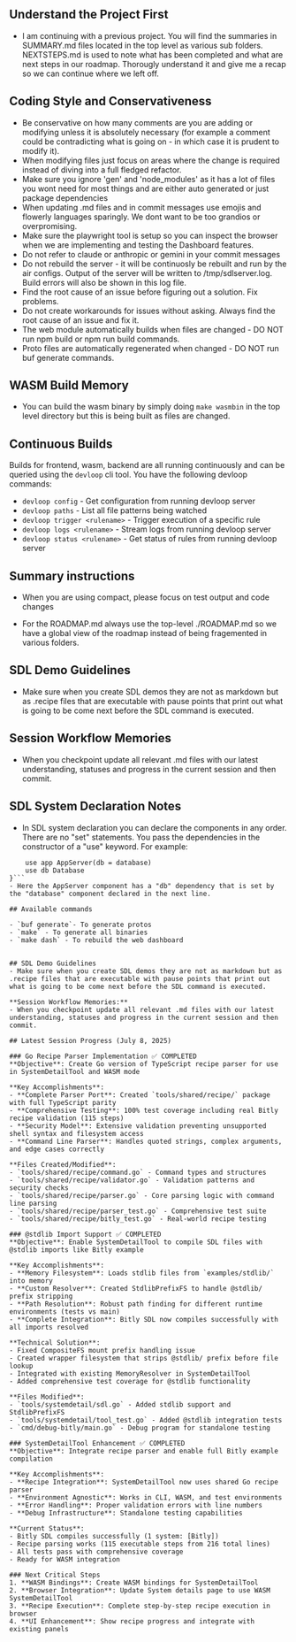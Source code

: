 
## Understand the Project First
- I am continuing with a previous project.  You will find the summaries in SUMMARY.md files located in the top level as various sub folders.  NEXTSTEPS.md is used to note what has been completed and what are next steps in our roadmap.  Thorougly understand it and give me a recap so we can continue where we left off.

## Coding Style and Conservativeness
- Be conservative on how many comments are you are adding or modifying unless it is absolutely necessary (for example a comment could be contradicting what is going on - in which case it is prudent to modify it).  
- When modifying files just focus on areas where the change is required instead of diving into a full fledged refactor.
- Make sure you ignore 'gen' and 'node_modules' as it has a lot of files you wont need for most things and are either auto generated or just package dependencies
- When updating .md files and in commit messages use emojis and flowerly languages sparingly.  We dont want to be too grandios or overpromising.
- Make sure the playwright tool is setup so you can inspect the browser when we are implementing and testing the Dashboard features.
- Do not refer to claude or anthropic or gemini in your commit messages
- Do not rebuild the server - it will be continuosly be rebuilt and run by the air configs.  Output of the server will be written to /tmp/sdlserver.log.  Build errors will also be shown in this log file.
- Find the root cause of an issue before figuring out a solution.  Fix problems.
- Do not create workarounds for issues without asking.  Always find the root cause of an issue and fix it.
- The web module automatically builds when files are changed - DO NOT run npm build or npm run build commands.
- Proto files are automatically regenerated when changed - DO NOT run buf generate commands.

## WASM Build Memory
- You can build the wasm binary by simply doing `make wasmbin` in the top level directory but this is being built as files are changed.

## Continuous Builds

Builds for frontend, wasm, backend are all running continuously and can be queried using the `devloop` cli tool.   You have the following devloop commands:
- `devloop config` - Get configuration from running devloop server
- `devloop paths` - List all file patterns being watched
- `devloop trigger <rulename>` - Trigger execution of a specific rule
- `devloop logs <rulename>`  - Stream logs from running devloop server
- `devloop status <rulename>` - Get status of rules from running devloop server

## Summary instructions

- When you are using compact, please focus on test output and code changes

- For the ROADMAP.md always use the top-level ./ROADMAP.md so we have a global view of the roadmap instead of being fragemented in various folders.

## SDL Demo Guidelines
- Make sure when you create SDL demos they are not as markdown but as .recipe files that are executable with pause points that print out what is going to be come next before the SDL command is executed.

## Session Workflow Memories
- When you checkpoint update all relevant .md files with our latest understanding, statuses and progress in the current session and then commit.


## SDL System Declaration Notes
- In SDL system declaration you can declare the components in any order. There are no "set" statements. You pass the dependencies in the constructor of a "use" keyword.  For example:
```system Twitter {
    use app AppServer(db = database)
    use db Database
}```
- Here the AppServer component has a "db" dependency that is set by the "database" component declared in the next line.

## Available commands

- `buf generate`- To generate protos
- `make` - To generate all binaries
- `make dash` - To rebuild the web dashboard


## SDL Demo Guidelines
- Make sure when you create SDL demos they are not as markdown but as .recipe files that are executable with pause points that print out what is going to be come next before the SDL command is executed.

**Session Workflow Memories:**
- When you checkpoint update all relevant .md files with our latest understanding, statuses and progress in the current session and then commit.

## Latest Session Progress (July 8, 2025)

### Go Recipe Parser Implementation ✅ COMPLETED
**Objective**: Create Go version of TypeScript recipe parser for use in SystemDetailTool and WASM mode

**Key Accomplishments**:
- **Complete Parser Port**: Created `tools/shared/recipe/` package with full TypeScript parity
- **Comprehensive Testing**: 100% test coverage including real Bitly recipe validation (115 steps)
- **Security Model**: Extensive validation preventing unsupported shell syntax and filesystem access
- **Command Line Parser**: Handles quoted strings, complex arguments, and edge cases correctly

**Files Created/Modified**:
- `tools/shared/recipe/command.go` - Command types and structures
- `tools/shared/recipe/validator.go` - Validation patterns and security checks  
- `tools/shared/recipe/parser.go` - Core parsing logic with command line parsing
- `tools/shared/recipe/parser_test.go` - Comprehensive test suite
- `tools/shared/recipe/bitly_test.go` - Real-world recipe testing

### @stdlib Import Support ✅ COMPLETED
**Objective**: Enable SystemDetailTool to compile SDL files with @stdlib imports like Bitly example

**Key Accomplishments**:
- **Memory Filesystem**: Loads stdlib files from `examples/stdlib/` into memory
- **Custom Resolver**: Created StdlibPrefixFS to handle @stdlib/ prefix stripping
- **Path Resolution**: Robust path finding for different runtime environments (tests vs main)
- **Complete Integration**: Bitly SDL now compiles successfully with all imports resolved

**Technical Solution**:
- Fixed CompositeFS mount prefix handling issue
- Created wrapper filesystem that strips @stdlib/ prefix before file lookup
- Integrated with existing MemoryResolver in SystemDetailTool
- Added comprehensive test coverage for @stdlib functionality

**Files Modified**:
- `tools/systemdetail/sdl.go` - Added stdlib support and StdlibPrefixFS
- `tools/systemdetail/tool_test.go` - Added @stdlib integration tests
- `cmd/debug-bitly/main.go` - Debug program for standalone testing

### SystemDetailTool Enhancement ✅ COMPLETED
**Objective**: Integrate recipe parser and enable full Bitly example compilation

**Key Accomplishments**:
- **Recipe Integration**: SystemDetailTool now uses shared Go recipe parser
- **Environment Agnostic**: Works in CLI, WASM, and test environments
- **Error Handling**: Proper validation errors with line numbers
- **Debug Infrastructure**: Standalone testing capabilities

**Current Status**:
- Bitly SDL compiles successfully (1 system: [Bitly])
- Recipe parsing works (115 executable steps from 216 total lines)
- All tests pass with comprehensive coverage
- Ready for WASM integration

### Next Critical Steps
1. **WASM Bindings**: Create WASM bindings for SystemDetailTool
2. **Browser Integration**: Update System details page to use WASM SystemDetailTool  
3. **Recipe Execution**: Complete step-by-step recipe execution in browser
4. **UI Enhancement**: Show recipe progress and integrate with existing panels
